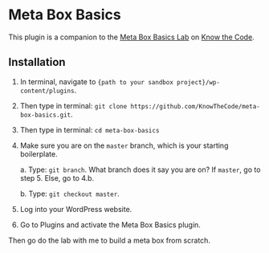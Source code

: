 # Meta Box Basics

This plugin is a companion to the [Meta Box Basics Lab](https://knowthecode.io/labs/meta-box-basics) on [Know the Code](https://knowthecode.io).

## Installation

1. In terminal, navigate to `{path to your sandbox project}/wp-content/plugins`.
2. Then type in terminal: `git clone https://github.com/KnowTheCode/meta-box-basics.git`.
3. Then type in terminal: `cd meta-box-basics`
4. Make sure you are on the `master` branch, which is your starting boilerplate.

    a. Type: `git branch`.  What branch does it say you are on?  If `master`, go to step 5. Else, go to 4.b.
    
    b. Type: `git checkout master`.
    
5. Log into your WordPress website.
6. Go to Plugins and activate the Meta Box Basics plugin.

Then go do the lab with me to build a meta box from scratch.
